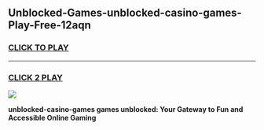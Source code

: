 
## Unblocked-Games-unblocked-casino-games-Play-Free-12aqn
<h3>
<a href="https://premium76.site?title=unblocked-casino-games&ref=10A">CLICK TO PLAY</a></h3>
<hr>

<h3>
<a href="https://premium76.site?title=unblocked-casino-games&ref=10A">CLICK 2 PLAY</a>
  
</h3>

<a href="https://premium76.site?title=unblocked-casino-games&ref=10A"><img src="https://clearcache.store/games.png"></a>


**unblocked-casino-games games unblocked: Your Gateway to Fun and Accessible Online Gaming**
